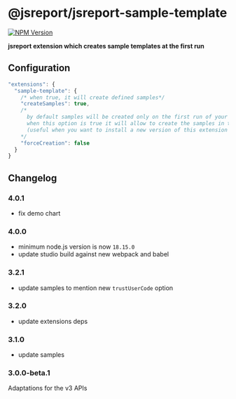 # @jsreport/jsreport-sample-template
[![NPM Version](http://img.shields.io/npm/v/@jsreport/jsreport-sample-template.svg?style=flat-square)](https://npmjs.com/package/@jsreport/jsreport-sample-template)

**jsreport extension which creates sample templates at the first run**

## Configuration

```js
"extensions": {
  "sample-template": {
    /* when true, it will create defined samples*/
    "createSamples": true,
    /*
      by default samples will be created only on the first run of your jsreport installation,
      when this option is true it will allow to create the samples in the next run
      (useful when you want to install a new version of this extension and want to create the new examples that come with it)
    */
    "forceCreation": false
  }
}
```

## Changelog

### 4.0.1

- fix demo chart

### 4.0.0

- minimum node.js version is now `18.15.0`
- update studio build against new webpack and babel

### 3.2.1

- update samples to mention new `trustUserCode` option

### 3.2.0

- update extensions deps

### 3.1.0

- update samples

### 3.0.0-beta.1

Adaptations for the v3 APIs
